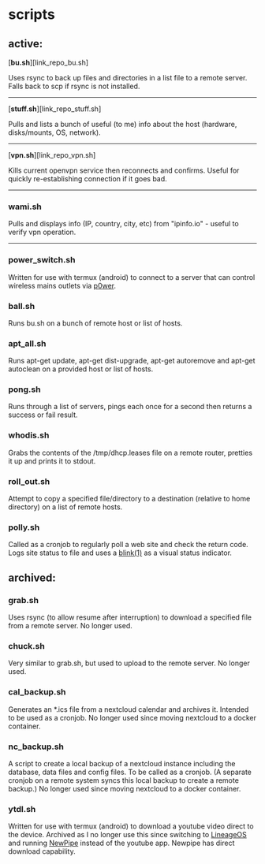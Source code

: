 # scripts

## active:

[**bu.sh**][link_repo_bu.sh]

Uses rsync to back up files and directories in a list file to a remote server.  Falls back to scp if rsync is not installed.

---

[**stuff.sh**][link_repo_stuff.sh]

Pulls and lists a bunch of useful (to me) info about the host (hardware, disks/mounts, OS, network).

---

[**vpn.sh**][link_repo_vpn.sh]

Kills current openvpn service then reconnects and confirms.  Useful for quickly re-establishing connection if it goes bad.

---

### wami.sh

Pulls and displays info (IP, country, city, etc) from "ipinfo.io" - useful to verify vpn operation.

---

### power_switch.sh

Written for use with termux (android) to connect to a server that can control wireless mains outlets via [p0wer](https://gitlab.com/Clewsy/p0wer).

### ball.sh

Runs bu.sh on a bunch of remote host or list of hosts.

### apt_all.sh

Runs apt-get update, apt-get dist-upgrade, apt-get autoremove and apt-get autoclean on a provided host or list of hosts.

### pong.sh

Runs through a list of servers, pings each once for a second then returns a success or fail result.

### whodis.sh

Grabs the contents of the /tmp/dhcp.leases file on a remote router, pretties it up and prints it to stdout.

### roll_out.sh

Attempt to copy a specified file/directory to a destination (relative to home directory) on a list of remote hosts.

### polly.sh

Called as a cronjob to regularly poll a web site and check the return code.  Logs site status to file and uses a [blink(1)](https://blink1.thingm.com/) as a visual status indicator.

## archived:

### grab.sh

Uses rsync (to allow resume after interruption) to download a specified file from a remote server.  No longer used.

### chuck.sh

Very similar to grab.sh, but used to upload to the remote server.  No longer used.

### cal_backup.sh

Generates an \*.ics file from a nextcloud calendar and archives it.  Intended to be used as a cronjob.  No longer used since moving nextcloud to a docker container.

### nc_backup.sh

A script to create a local backup of a nextcloud instance including the database, data files and config files.  To be called as a cronjob.  (A separate cronjob on a remote system syncs this local backup to create a remote backup.)  No longer used since moving nextcloud to a docker container.

### ytdl.sh

Written for use with termux (android) to download a youtube video direct to the device.  Archived as I no longer use this since switching to [LineageOS](https://lineageos.org/) and running [NewPipe](https://newpipe.schabi.org/) instead of the youtube app.  Newpipe has direct download capability.
